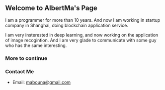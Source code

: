 ## Welcome to AlbertMa's Page
I am a programmer for more than 10 years. And now I am working in startup company in Shanghai, doing blockchain application service.

I am very insterested in deep learning, and now working on the application of image recogintion. And I am very glade to communicate with some guy who has the same interesting.


### More to continue


### Contact Me

- Email: mabouna@gmail.com


